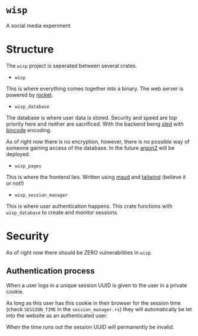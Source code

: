 # `wisp`
A social media experiment

# Structure

The `wisp` project is seperated between several crates.

- `wisp`

This is where everything comes together into a binary. The web server is powered by 
[rocket](https://crates.io/crates/rocket).

- `wisp_database`

The database is where user data is stored. Security and speed are top priority here and neither are sacrificed. With the
backend being [sled](https://crates.io/crates/sled) with [bincode](https://crates.io/crates/bincode) encoding.

As of right now there is no encryption, however, there is no possible way of someone gaining access of the database. In
the future [argon2](https://crates.io/crates/argon2) will be deployed.

- `wisp_pages`

This is where the frontend lies. Written using [maud](https://crates.io/crates/maud) and 
[tailwind](https://tailwindcss.com/) (believe it or not!) 

- `wisp_session_manager`

This is where user authentication happens. This crate functions with `wisp_database` to create and monitor sessions.

# Security

As of right now there should be ZERO vulnerabilities in `wisp`.

## Authentication process

When a user logs in a unique session UUID is given to the user in a private cookie.

As long as this user has this cookie in their browser for the session time (check `SESSION_TIME` in the 
`session_manager.rs`) they will automatically be let into the website as an authenticated user.

When the time runs out the session UUID will permanently be invalid.
